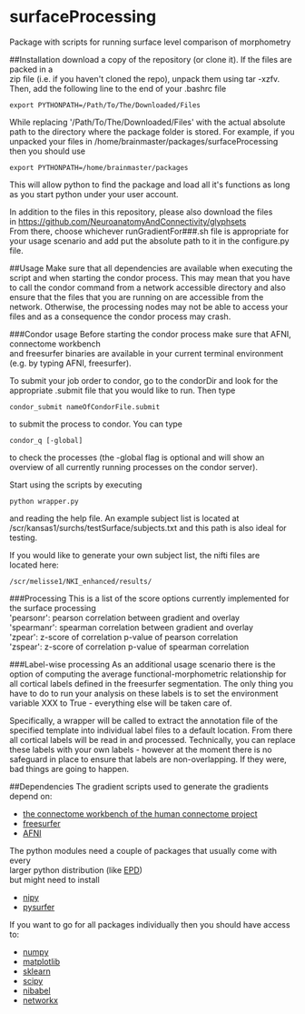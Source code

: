 surfaceProcessing
=================

Package with scripts for running surface level comparison of morphometry

##Installation
download a copy of the repository (or clone it). If the files are packed in a  
zip file (i.e. if you haven't cloned the repo), unpack them using tar -xzfv.  
Then, add the following line to the end of your .bashrc file  

    export PYTHONPATH=/Path/To/The/Downloaded/Files
    
While replacing '/Path/To/The/Downloaded/Files' with the actual absolute  
path to the directory where the package folder is stored. For example,
if you unpacked your files in /home/brainmaster/packages/surfaceProcessing
then you should use

    export PYTHONPATH=/home/brainmaster/packages
    
This will allow python to find the package and load all it's functions as
long as you start python under your user account.

In addition to the files in this repository, please also download the files  
in https://github.com/NeuroanatomyAndConnectivity/glyphsets  
From there, choose whichever runGradientFor###.sh file is appropriate for  
your usage scenario and add put the absolute path to it in the configure.py  
file.


##Usage
Make sure that all dependencies are available when executing the script
and when starting the condor process. This may mean that you have to call the
condor command from a network accessible directory and also ensure that the
files that you are running on are accessible from the network. Otherwise, the
processing nodes may not be able to access your files and as a consequence the
condor process may crash.

###Condor usage
Before starting the condor process make sure that AFNI, connectome workbench  
and freesurfer binaries are available in your current terminal
environment (e.g. by typing AFNI, freesurfer).

To submit your job order to condor, go to the condorDir and look for the
appropriate .submit file that you would like to run. Then type

    condor_submit nameOfCondorFile.submit

to submit the process to condor. You can type

    condor_q [-global]

to check the processes (the -global flag is optional and will show an
overview of all currently running processes on the condor server).

Start using the scripts by executing

    python wrapper.py
    
and reading the help file. An example subject list is located at  
/scr/kansas1/surchs/testSurface/subjects.txt and this path is also ideal for  
testing.

If you would like to generate your own subject list, the nifti files are  
located here:

    /scr/melisse1/NKI_enhanced/results/

###Processing
This is a list of the score options currently implemented for the surface processing  
'pearsonr': pearson correlation between gradient and overlay  
'spearmanr': spearman correlation between gradient and overlay  
'zpear': z-score of correlation p-value of pearson correlation  
'zspear': z-score of correlation p-value of spearman correlation

###Label-wise processing
As an additional usage scenario there is the option of computing the average
functional-morphometric relationship for all cortical labels defined in the
freesurfer segmentation.
The only thing you have to do to run your analysis on these labels is to set the
environment variable XXX to True - everything else will be taken care of.

Specifically, a wrapper will be called to extract the annotation file of the
specified template into individual label files to a default location. From there
all cortical labels will be read in and processed. Technically, you can replace
these labels with your own labels - however at the moment there is no safeguard
in place to ensure that labels are non-overlapping. If they were, bad things are
going to happen.

##Dependencies
The gradient scripts used to generate the gradients depend on:
* [the connectome workbench of the human connectome project](http://www.humanconnectome.org/connectome/connectome-workbench.html)
* [freesurfer](http://ftp.nmr.mgh.harvard.edu/fswiki/Download)
* [AFNI](http://afni.nimh.nih.gov/afni/download)

The python modules need a couple of packages that usually come with every  
larger python distribution (like [EPD](https://www.enthought.com/products/epd/))  
but might need to install
* [nipy](http://nipy.org/)
* [pysurfer](http://pysurfer.github.io/)

If you want to go for all packages individually then you should have access to:
* [numpy](http://www.numpy.org/)
* [matplotlib](http://matplotlib.org/)
* [sklearn](http://scikit-learn.org/stable/)
* [scipy](http://www.scipy.org/)
* [nibabel](http://nipy.sourceforge.net/nibabel/)
* [networkx](http://networkx.github.io/)
